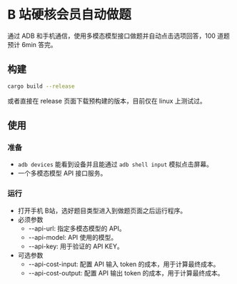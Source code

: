 # B 站硬核会员自动做题

通过 ADB 和手机通信，使用多模态模型接口做题并自动点击选项回答，100 道题预计 6min 答完。

## 构建

```bash
cargo build --release
```

或者直接在 release 页面下载预构建的版本，目前仅在 linux 上测试过。

## 使用

### 准备

* `adb devices` 能看到设备并且能通过 `adb shell input` 模拟点击屏幕。
* 一个多模态模型 API 接口服务。

### 运行

* 打开手机 B站，选好题目类型进入到做题页面之后运行程序。
* 必须参数
  * --api-url: 指定多模态模型的 API。
  * --api-model: API 使用的模型。
  * --api-key: 用于验证的 API KEY。
* 可选参数
  * --api-cost-input: 配置 API 输入 token 的成本，用于计算最终成本。
  * --api-cost-output: 配置 API 输出 token 的成本，用于计算最终成本。
